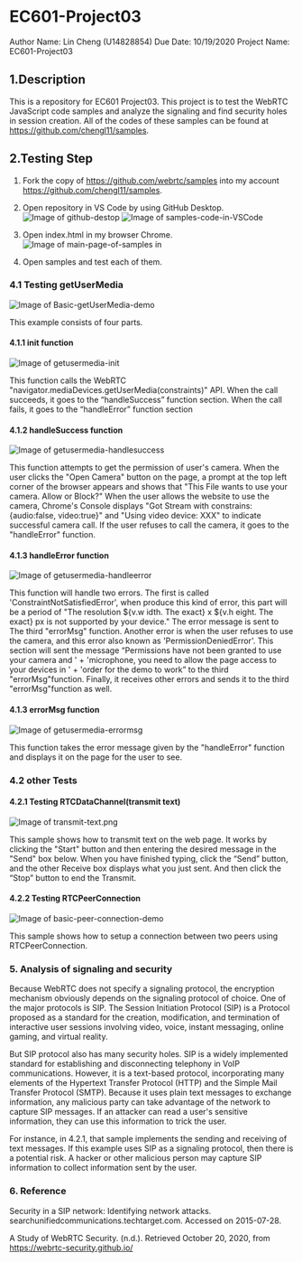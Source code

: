 # EC601-Project03
Author Name: Lin Cheng (U14828854)
Due Date: 10/19/2020
Project Name: EC601-Project03

## 1.Description

This is a repository for EC601 Project03. This project is to test the WebRTC JavaScript code samples and analyze the signaling and find security holes in session creation. All of the codes of these samples can be found at https://github.com/chengl11/samples.


## 2.Testing Step

1. Fork the copy of https://github.com/webrtc/samples into my account https://github.com/chengl11/samples.

2. Open repository in VS Code by using GitHub Desktop.
![Image of github-destop](https://github.com/chengl11/EC601-Project03/blob/main/images/github-destop.png)
![Image of samples-code-in-VSCode](images\samples-in-vscode.png)

3. Open index.html in my browser Chrome.
![Image of main-page-of-samples in](images\main-page-of-samples.png)

4. Open samples and test each of them.

### 4.1 Testing getUserMedia
![Image of Basic-getUserMedia-demo](images\Basic-getUserMedia-demo.png)

This example consists of four parts.

#### 4.1.1 init function
![Image of getusermedia-init](images\getusermedia-init.png)

This function calls the WebRTC "navigator.mediaDevices.getUserMedia(constraints)" API. When the call succeeds, it goes to the “handleSuccess” function section. When the call fails, it goes to the “handleError” function section

#### 4.1.2 handleSuccess function
![Image of getusermedia-handlesuccess](images\getusermedia-handlesuccess.png)

This function attempts to get the permission of user's camera. When the user clicks the "Open Camera" button on the page, a prompt at the top left corner of the browser appears and shows that "This File wants to use your camera. Allow or Block?" When the user allows the website to use the camera, Chrome's Console displays "Got Stream with constrains: {audio:false, video:true}" and "Using video device: XXX" to indicate successful camera call. If the user refuses to call the camera, it goes to the "handleError" function.

#### 4.1.3 handleError function
![Image of getusermedia-handleerror](images\getusermedia-handleerror.png)

This function will handle two errors. The first is called 'ConstraintNotSatisfiedError', when produce this kind of error, this part will be a period of "The resolution ${v.w idth. The exact} x ${v.h eight. The exact} px is not supported by your device." The error message is sent to The third "errorMsg" function. Another error is when the user refuses to use the camera, and this error also known as 'PermissionDeniedError'. This section will sent the message “Permissions have not been granted to use your camera and ' + 'microphone, you need to allow the page access to your devices in ' + 'order for the demo to work” to the third "errorMsg"function. Finally, it receives other errors and sends it to the third "errorMsg"function as well.

#### 4.1.3 errorMsg function
![Image of getusermedia-errormsg](images\getusermedia-errormsg.png)

This function takes the error message given by the "handleError" function and displays it on the page for the user to see.

### 4.2 other Tests

#### 4.2.1 Testing RTCDataChannel(transmit text)
![Image of transmit-text.png](images\transmit-text.png)

This sample shows how to transmit text on the web page. It works by clicking the "Start" button and then entering the desired message in the "Send" box below. When you have finished typing, click the “Send” button, and the other Receive box displays what you just sent. And then click the “Stop” button to end the Transmit.

#### 4.2.2 Testing RTCPeerConnection
![Image of basic-peer-connection-demo](images\basic-peer-connection-demo.png)

This sample shows how to setup a connection between two peers using RTCPeerConnection. 


### 5. Analysis of signaling and security

Because WebRTC does not specify a signaling protocol, the encryption mechanism obviously depends on the signaling protocol of choice. One of the major protocols is SIP. The Session Initiation Protocol (SIP) is a Protocol proposed as a standard for the creation, modification, and termination of interactive user sessions involving video, voice, instant messaging, online gaming, and virtual reality.

But SIP protocol also has many security holes. SIP is a widely implemented standard for establishing and disconnecting telephony in VoIP communications. However, it is a text-based protocol, incorporating many elements of the Hypertext Transfer Protocol (HTTP) and the Simple Mail Transfer Protocol (SMTP). Because it uses plain text messages to exchange information, any malicious party can take advantage of the network to capture SIP messages. If an attacker can read a user's sensitive information, they can use this information to trick the user.

For instance, in 4.2.1, that sample implements the sending and receiving of text messages. If this example uses SIP as a signaling protocol, then there is a potential risk. A hacker or other malicious person may capture SIP information to collect information sent by the user.


### 6. Reference

Security in a SIP network: Identifying network attacks.
searchunifiedcommunications.techtarget.com. Accessed on 2015-07-28.

A Study of WebRTC Security. (n.d.). Retrieved October 20, 2020, from https://webrtc-security.github.io/
